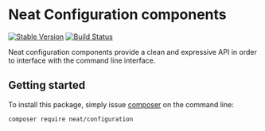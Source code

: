 Neat Configuration components
=======================
[![Stable Version](https://poser.pugx.org/neat/configuration/version)](https://packagist.org/packages/neat/configuration)
[![Build Status](https://travis-ci.org/neat-php/configuration.svg?branch=master)](https://travis-ci.org/neat-php/configuration)

Neat configuration components provide a clean and expressive API in order to interface with the command line interface.

Getting started
---------------
To install this package, simply issue [composer](https://getcomposer.org) on the
command line:
```
composer require neat/configuration
```
